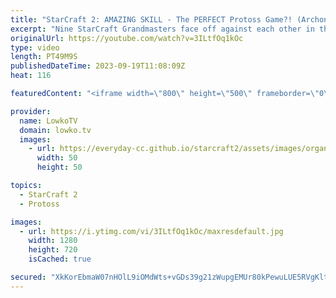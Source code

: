 ```yaml
---
title: "StarCraft 2: AMAZING SKILL - The PERFECT Protoss Game?! (Archon Mode)"
excerpt: "Nine StarCraft Grandmasters face off against each other in the finals of the Archon tournament in StarCraft 2 that was recently hosted by Harstem. In this series of Protoss vs Terran I cast MaxPax, Goblin, Skillous and Trigger face off against HeroMarine, Cuku, BattleB, Iba and Creed. Support my work:"
originalUrl: https://youtube.com/watch?v=3ILtfOq1kOc
type: video
length: PT49M9S
publishedDateTime: 2023-09-19T11:08:09Z
heat: 116

featuredContent: "<iframe width=\"800\" height=\"500\" frameborder=\"0\" src=\"https://www.youtube.com/embed/3ILtfOq1kOc\" allow=\"accelerometer; autoplay; encrypted-media; gyroscope; picture-in-picture\" allowfullscreen></iframe>"

provider:
  name: LowkoTV
  domain: lowko.tv
  images:
    - url: https://everyday-cc.github.io/starcraft2/assets/images/organizations/lowko.tv-50x50.jpg
      width: 50
      height: 50

topics:
  - StarCraft 2
  - Protoss

images:
  - url: https://i.ytimg.com/vi/3ILtfOq1kOc/maxresdefault.jpg
    width: 1280
    height: 720
    isCached: true

secured: "XkKorEbmaW07nHOlL9iOMdWts+vGDs39g21zWupgEMUr80kPewuLUE5RVgKltkK4Ncr2mAdZ59VUd3vN4gjEHTlgPcSuC2neDTyRXJo2TsEOGlpGu5ur2IwF6HkSpRCPdWOALlckd65mZKJ5fT/Fh4dJ9l6rdABlhj6kKqiBuu+sLlDONOqo3jiktFpSiJEfLQV69u09std3L+8v7ySQRqX3GGSAZtks9xc2jZ0xdoFhEAwM3+ygCY+atQLcTgzI50PWJjQZWgMQTZlvbjfGIRQ0nMM2U3UHrbDeCZ6KwkKs//fxUovDq7WlbmEnF+vILsieUBYXOQKX48p49TnpY6vKCV7n2XYJe1j0MrxAah9rEDacaoDlHjBssPUPSsldCLRyVg2xvvG+bLi5xWln3I9o2zQWahqxjwEDXqwXaSI=;glQt1vpFAw6tw4AwxRoZWA=="
---
```


